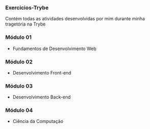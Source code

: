 ### Exercicios-Trybe
Contém todas as atividades desenvolvidas por mim durante minha tragetória na Trybe

### Módulo 01
- Fundamentos de Desenvolvimento Web

### Módulo 02
- Desenvolvimento Front-end

### Módulo 03
- Desenvolvimento Back-end

### Módulo 04
- Ciência da Computação
